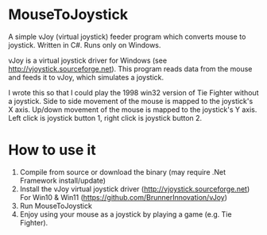 MouseToJoystick
===============

A simple vJoy (virtual joystick) feeder program which converts mouse to joystick. Written in C#. Runs only on Windows.

vJoy is a virtual joystick driver for Windows (see http://vjoystick.sourceforge.net). This program reads data from the mouse and feeds it to vJoy, which simulates a joystick.

I wrote this so that I could play the 1998 win32 version of Tie Fighter without a joystick. Side to side movement of the mouse is mapped to the joystick's X axis. Up/down movement of the mouse is mapped to the joystick's Y axis. Left click is joystick button 1, right click is joystick button 2.

How to use it
===============
1. Compile from source or download the binary (may require .Net Framework install/update)
1. Install the vJoy virtual joystick driver (http://vjoystick.sourceforge.net)  
   For Win10 & Win11 (https://github.com/BrunnerInnovation/vJoy)
1. Run MouseToJoystick
1. Enjoy using your mouse as a joystick by playing a game (e.g. Tie Fighter).

